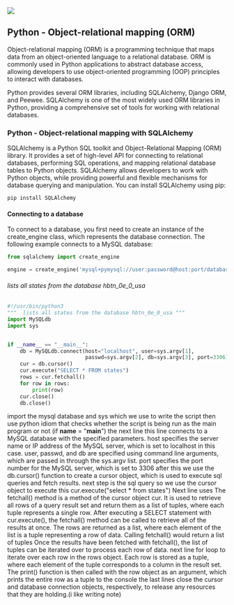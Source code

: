 
<img src="https://pbs.twimg.com/media/EXBAXKbXYAQ7TX2.jpg">

## Python - Object-relational mapping (ORM)
Object-relational mapping (ORM) is a programming technique that maps data from an object-oriented language to a relational database. ORM is commonly used in Python applications to abstract database access, allowing developers to use object-oriented programming (OOP) principles to interact with databases.

Python provides several ORM libraries, including SQLAlchemy, Django ORM, and Peewee. SQLAlchemy is one of the most widely used ORM libraries in Python, providing a comprehensive set of tools for working with relational databases.

### Python - Object-relational mapping with SQLAlchemy
SQLAlchemy is a Python SQL toolkit and Object-Relational Mapping (ORM) library. It provides a set of high-level API for connecting to relational databases, performing SQL operations, and mapping relational database tables to Python objects. SQLAlchemy allows developers to work with Python objects, while providing powerful and flexible mechanisms for database querying and manipulation.
You can install SQLAlchemy using pip:
```sql
pip install SQLAlchemy
```
#### Connecting to a database
To connect to a database, you first need to create an instance of the create_engine class, which represents the database connection. The following example connects to a MySQL database:
```python
from sqlalchemy import create_engine

engine = create_engine('mysql+pymysql://user:password@host:port/database')
```

######  lists all states from the database hbtn_0e_0_usa
```python
#!/usr/bin/python3
"""  lists all states from the database hbtn_0e_0_usa """
import MySQLdb
import sys


if __name__ == "__main__":
    db = MySQLdb.connect(host="localhost", user=sys.argv[1],
                         passwd=sys.argv[2], db=sys.argv[3], port=3306)
    cur = db.cursor()
    cur.execute("SELECT * FROM states")
    rows = cur.fetchall()
    for row in rows:
        print(row)
    cur.close()
    db.close()
```
import the mysql database and sys which we use to write the script
then use python idiom that checks whether the script is being run as the main program or not (if __name__ = "__main__")
the next line this line connects to a MySQL database with the specified parameters. host specifies the server name or IP address of the MySQL server, which is set to localhost in this case. user, passwd, and db are specified using command line arguments, which are passed in through the sys.argv list. port specifies the port number for the MySQL server, which is set to 3306
after this we use the db.cursor() function to create a cursor object, which is used to execute sql queries and fetch results.
next step is the sql query so we use the cursor object to execute this 
cur.execute("select * from states")
Next line uses The fetchall() method is a method of the cursor object cur. It is used to retrieve all rows of a query result set and return them as a list of tuples, where each tuple represents a single row.
After executing a SELECT statement with cur.execute(), the fetchall() method can be called to retrieve all of the results at once. The rows are returned as a list, where each element of the list is a tuple representing a row of data.
Calling fetchall() would return a list of tuples 
Once the results have been fetched with fetchall(), the list of tuples can be iterated over to process each row of data.
next line for loop to iterate over each row in the rows object. Each row is stored as a tuple, where each element of the tuple corresponds to a column in the result set.
The print() function is then called with the row object as an argument, which prints the entire row as a tuple to the console
the last lines close the cursor and database connection objects, respectively, to release any resources that they are holding.(i like writing note)
